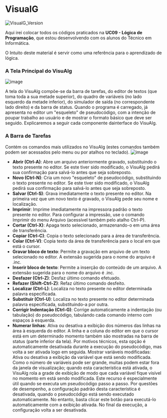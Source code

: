 # VisualG
![VisualG_Version](https://img.shields.io/badge/VisualG-3.0-red.svg)

Aqui irei colocar todos os códigos praticados na **UC09 - Lógica de Programação**, que estou desenvolvendo com os alunos do Técnico em Informática.

O Intuito deste material é servir como uma referência para o aprendizado de lógica.

### A Tela Principal do VisuAlg
![image](https://user-images.githubusercontent.com/6373438/60443652-12202c00-9bf2-11e9-947c-614f8ac883f0.png)

A tela do VisuAlg compõe-se da barra de tarefas, do editor de textos (que toma toda a sua metade superior), do quadro de variáveis (no lado esquerdo da metade inferior), do simulador de saída (no correspondente lado direito) e da barra de status. Quando o programa é carregado, já apresenta no editor um "esqueleto" de pseudocódigo, com a intenção de poupar trabalho ao usuário e de mostrar o formato básico que deve ser seguido. Explicaremos a seguir cada  componente dainterface do VisuAlg.

### A Barra de Tarefas
Contém os comandos mais utilizados no VisuAlg (estes comandos também podem ser acessados pelo menu ou por
atalhos no teclado).
![image](https://user-images.githubusercontent.com/6373438/60469491-3bad7780-9c33-11e9-9d76-1712cdb7ccd8.png)

- **Abrir (Ctrl-A)**: Abre um arquivo anteriormente gravado, substituindo o texto presente no editor. Se este tiver sido
modificado, o VisuAlg pedirá sua confirmação para salvá-lo antes que seja sobreposto.
- **Novo (Ctrl-N)**: Cria um novo "esqueleto" de pseudocódigo, substituindo o texto presente no editor. Se este tiver sido
modificado, o VisuAlg pedirá sua confirmação para salvá-lo antes que seja sobreposto.
- **Salvar (Ctrl-S)**: Grava imediatamente o texto presente no editor. Na primeira vez que um novo texto é gravado, o
VisuAlg pede seu nome e localização.
- **Imprimir**: Imprime imediatamente na impressora padrão o texto presente no editor. Para configurar a impressão, use o
comando Imprimir do menu Arquivo (acessível também pelo atalho Ctrl-P).
- **Cortar (Ctrl-X)**: Apaga texto selecionado, armazenando-o em uma área de transferência.
- **Copiar (Ctrl-C)**: Copia o texto selecionado para a área de transferência.
- **Colar (Ctrl-V)**: Copia texto da área de transferência para o local em que está o cursor.
- **Gravar bloco de texto**: Permite a gravação em arquivo de um texto selecionado no editor. A extensão sugerida para o
nome do arquivo é .inc.
- **Inserir bloco de texto**: Permite a inserção do conteúdo de um arquivo. A extensão sugerida para o nome do arquivo é
.inc.
- **Desfazer (Ctrl-Z)**: Desfaz último comando efetuado.
- **Refazer (Shift-Ctrl-Z)**: Refaz último comando desfeito.
- **Localizar (Ctrl-L)**: Localiza no texto presente no editor determinada palavra especificada.
- **Substituir (Ctrl-U)**: Localiza no texto presente no editor determinada palavra especificada, substituindo-a por outra.
- **Corrigir Indentação (Ctrl-G)**: Corrige automaticamente a indentação (ou tabulação) do pseudocódigo, tabulando cada
comando interno com espaços à esquerda.
- **Numerar linhas**: Ativa ou desativa a exibição dos números das linhas na área à esquerda do editor. A linha e a coluna
do editor em que o cursor está em um determinado momento também são mostradas na barra de status (parte inferior
da tela). Por motivos técnicos, esta opção é automaticamente desativada durante a execução do pseudocódigo, mas
volta a ser ativada logo em seguida.
Mostrar variáveis modificadas: Ativa ou desativa a exibição da variável que está sendo modificada. Como o número
de variáveis pode ser grande, muitas podem estar fora da janela de visualização; quando esta característica está
ativada, o VisuAlg rola a grade de exibição de modo que cada variável fique visível no momento em está sendo
modificada. Este recurso é especialmente útil quando se executa um pseudocódigo passo a passo. Por questões de
desempenho, a configuração padrão desta característica é desativada, quando o pseudocódigo está sendo executado
automaticamente. No entanto, basta clicar este botão para executá-lo automaticamente com a exibição ativada. No
final da execução, a configuração volta a ser desativada. 

